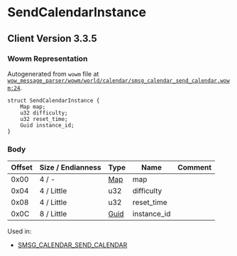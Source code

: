 # SendCalendarInstance

## Client Version 3.3.5

### Wowm Representation

Autogenerated from `wowm` file at [`wow_message_parser/wowm/world/calendar/smsg_calendar_send_calendar.wowm:24`](https://github.com/gtker/wow_messages/tree/main/wow_message_parser/wowm/world/calendar/smsg_calendar_send_calendar.wowm#L24).
```rust,ignore
struct SendCalendarInstance {
    Map map;
    u32 difficulty;
    u32 reset_time;
    Guid instance_id;
}
```
### Body

| Offset | Size / Endianness | Type | Name | Comment |
| ------ | ----------------- | ---- | ---- | ------- |
| 0x00 | 4 / - | [Map](map.md) | map |  |
| 0x04 | 4 / Little | u32 | difficulty |  |
| 0x08 | 4 / Little | u32 | reset_time |  |
| 0x0C | 8 / Little | [Guid](../types/packed-guid.md) | instance_id |  |


Used in:
* [SMSG_CALENDAR_SEND_CALENDAR](smsg_calendar_send_calendar.md)

